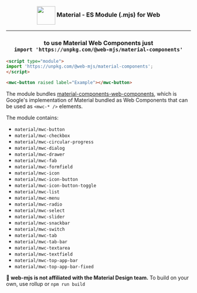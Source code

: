 <h3 align="center"><img src="https://avatars.githubusercontent.com/u/19478152?s=200&v=4" height="50" valign="middle"> Material - ES Module (.mjs) for Web</h3>
<hr>
<h3 align="center">to use Material Web Components just <br>
<code>import 'https://unpkg.com/@web-mjs/material-components'</code></h3>

```html
<script type="module">
import 'https://unpkg.com/@web-mjs/material-components';
</script>

<mwc-button raised label="Example"></mwc-button>
```

The module bundles <a href="https://github.com/material-components/material-components-web-components">material-components-web-components</a>, which
is Google's implementation of Material bundled as Web Components that can be used as `<mwc-* />` elements.

The module contains:

* `material/mwc-button`
* `material/mwc-checkbox`
* `material/mwc-circular-progress`
* `material/mwc-dialog`
* `material/mwc-drawer`
* `material/mwc-fab`
* `material/mwc-formfield`
* `material/mwc-icon`
* `material/mwc-icon-button`
* `material/mwc-icon-button-toggle`
* `material/mwc-list`
* `material/mwc-menu`
* `material/mwc-radio`
* `material/mwc-select`
* `material/mwc-slider`
* `material/mwc-snackbar`
* `material/mwc-switch`
* `material/mwc-tab`
* `material/mwc-tab-bar`
* `material/mwc-textarea`
* `material/mwc-textfield`
* `material/mwc-top-app-bar`
* `material/mwc-top-app-bar-fixed`


**🚧 web-mjs is not affiliated with the Material Design team.** To build on your own, use rollup or `npm run build`
